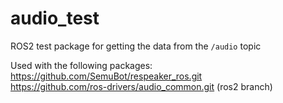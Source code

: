 # audio_test

ROS2 test package for getting the data from the `/audio` topic <br/>

Used with the following packages: <br/>
https://github.com/SemuBot/respeaker_ros.git <br/>
https://github.com/ros-drivers/audio_common.git (ros2 branch) <br/>

